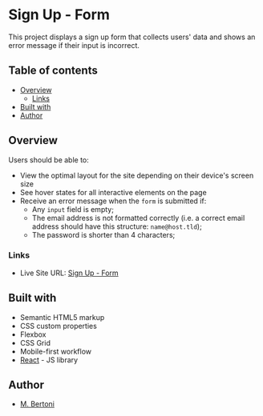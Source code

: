 # Sign Up - Form

This project displays a sign up form that collects users' data and shows an error message if their input is incorrect.

## Table of contents

- [Overview](#overview)
  - [Links](#links)
- [Built with](#built-with)
- [Author](#author)

## Overview

Users should be able to:

- View the optimal layout for the site depending on their device's screen size
- See hover states for all interactive elements on the page
- Receive an error message when the `form` is submitted if:
  - Any `input` field is empty;
  - The email address is not formatted correctly (i.e. a correct email address should have this structure: `name@host.tld`);
  - The password is shorter than 4 characters;

### Links

- Live Site URL: [Sign Up - Form](https://sign-up-form-p603s9e9c-malvesbertoni.vercel.app/)

## Built with

- Semantic HTML5 markup
- CSS custom properties
- Flexbox
- CSS Grid
- Mobile-first workflow
- [React](https://reactjs.org/) - JS library

## Author

- [M. Bertoni](https://www.linkedin.com/in/m-bertoni/)
